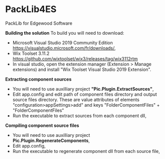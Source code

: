 # PackLib4ES
 PackLib for Edgewood Software

**Building the solution**
To build you will need to download:
- Microsoft Visual Studio 2019 Community Edition https://visualstudio.microsoft.com/fr/downloads/,
- Wix Toolset 3.11.2 https://github.com/wixtoolset/wix3/releases/tag/wix3112rtm
- In visual studio, open the extension manager (Extension > Manage extensions) and install "Wix Toolset Visual Studio 2019 Extension".

**Extracting component sources**
- You will need to use auxilliary project **"Pic.Plugin.ExtractSources"**,
- Edit app.config and edit path of component files directory and output source files directory.
These are value attributes of elements "configuration>appSettings>add" and keys "FolderComponentFiles" + "FolderComponentFiles"
- Run the executable to extract sources from each component dll,

**Compiling component source files**
- You will need to use auxilliary project **Pic.Plugin.RegenerateComponents**,
- Edit app.config,
- Run the executable to regenerate component dll from each source file,

